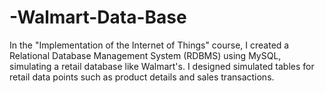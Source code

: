 # -Walmart-Data-Base
In the "Implementation of the Internet of Things" course, I created a Relational Database Management System (RDBMS) using MySQL, simulating a retail database like Walmart's. I designed simulated tables for retail data points such as product details and sales transactions.
